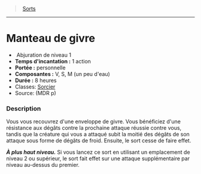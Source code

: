 ﻿---
!SpellItem
Name: Manteau de givre
Type: Abjuration
Level: 1
CastingTime: 1 action
Range: personnelle
Components: V, S, M (un peu d'eau)
Duration: 8 heures
Classes: '[Sorcier](hd_warlock.md)'
Family: SpellHD
Source: (MDR p)
Id: spells_hd.md#manteau-de-givre
ParentLink: spells_hd.md#sorts
ParentName: Sorts
NameLevel: 1
Attributes: {}
---
> [Sorts](hd_spells.md)

---

# Manteau de givre

-  Abjuration de niveau 1
- **Temps d'incantation :** 1 action
- **Portée :** personnelle
- **Composantes :** V, S, M (un peu d'eau)
- **Durée :** 8 heures
- Classes: [Sorcier](hd_warlock.md)
- Source: (MDR p)

### Description

Vous vous recouvrez d'une enveloppe de givre. Vous bénéficiez d'une résistance aux dégâts contre la prochaine attaque réussie contre vous, tandis que la créature qui vous a attaqué subit la moitié des dégâts de son attaque sous forme de dégâts de froid. Ensuite, le sort cesse de faire effet.

**_À plus haut niveau._** Si vous lancez ce sort en utilisant un emplacement de niveau 2 ou supérieur, le sort fait effet sur une attaque supplémentaire par niveau au-dessus du premier.

